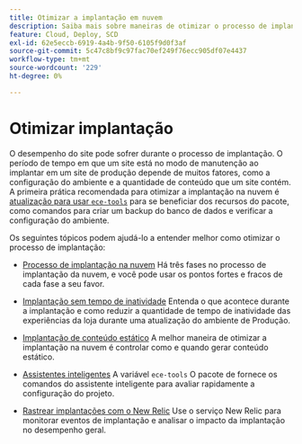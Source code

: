 ```yaml
---
title: Otimizar a implantação em nuvem
description: Saiba mais sobre maneiras de otimizar o processo de implantação do Adobe Commerce em projetos de infraestrutura em nuvem, incluindo redução do tempo de inatividade, implantação de conteúdo estático, implantação baseada em cenário e assistentes inteligentes.
feature: Cloud, Deploy, SCD
exl-id: 62e5eccb-6919-4a4b-9f50-6105f9d0f3af
source-git-commit: 5c47c8bf9c97fac70ef249f76ecc905df07e4437
workflow-type: tm+mt
source-wordcount: '229'
ht-degree: 0%

---
```


# Otimizar implantação

O desempenho do site pode sofrer durante o processo de implantação. O período de tempo em que um site está no modo de manutenção ao implantar em um site de produção depende de muitos fatores, como a configuração do ambiente e a quantidade de conteúdo que um site contém. A primeira prática recomendada para otimizar a implantação na nuvem é [atualização para usar `ece-tools`](../dev-tools/install-package.md) para se beneficiar dos recursos do pacote, como comandos para criar um backup do banco de dados e verificar a configuração do ambiente.

Os seguintes tópicos podem ajudá-lo a entender melhor como otimizar o processo de implantação:

- [Processo de implantação na nuvem](process.md)
Há três fases no processo de implantação da nuvem, e você pode usar os pontos fortes e fracos de cada fase a seu favor.

- [Implantação sem tempo de inatividade](reduce-downtime.md)
Entenda o que acontece durante a implantação e como reduzir a quantidade de tempo de inatividade das experiências da loja durante uma atualização do ambiente de Produção.

- [Implantação de conteúdo estático](static-content.md)
A melhor maneira de otimizar a implantação na nuvem é controlar como e quando gerar conteúdo estático.

- [Assistentes inteligentes](smart-wizards.md)
A variável `ece-tools` O pacote de fornece os comandos do assistente inteligente para avaliar rapidamente a configuração do projeto.

- [Rastrear implantações com o New Relic](../monitor/track-deployments.md)
Use o serviço New Relic para monitorar eventos de implantação e analisar o impacto da implantação no desempenho geral.
